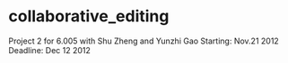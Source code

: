collaborative_editing
=====================

Project 2 for 6.005 with Shu Zheng and Yunzhi Gao
Starting: Nov.21 2012
Deadline: Dec 12 2012